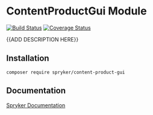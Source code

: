 # ContentProductGui Module
[![Build Status](https://travis-ci.org/spryker/content-product-gui.svg)](https://travis-ci.org/spryker/content-product-gui)
[![Coverage Status](https://coveralls.io/repos/github/spryker/content-product-gui/badge.svg)](https://coveralls.io/github/spryker/content-product-gui)

{{ADD DESCRIPTION HERE}}

## Installation

```
composer require spryker/content-product-gui
```

## Documentation

[Spryker Documentation](https://academy.spryker.com/developing_with_spryker/module_guide/modules.html)
